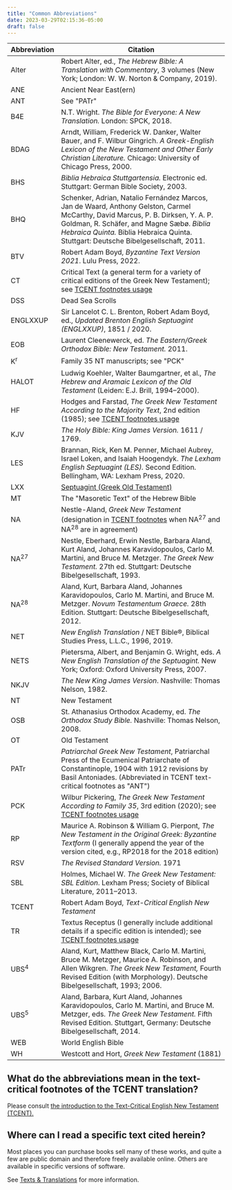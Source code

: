 ```yaml
---
title: "Common Abbreviations"
date: 2023-03-29T02:15:36-05:00
draft: false
---
```


| Abbreviation | Citation |
| ------------ | -------- |
| Alter | Robert Alter, ed., *The Hebrew Bible: A Translation with Commentary*, 3 volumes (New York; London: W. W. Norton & Company, 2019). |
| ANE | Ancient Near East(ern) |
| ANT | See "PATr" |
| B4E | N.T. Wright. *The Bible for Everyone: A New Translation.* London: SPCK, 2018. |
| BDAG | Arndt, William, Frederick W. Danker, Walter Bauer, and F. Wilbur Gingrich. *A Greek-English Lexicon of the New Testament and Other Early Christian Literature.* Chicago: University of Chicago Press, 2000. |
| BHS | *Biblia Hebraica Stuttgartensia.* Electronic ed. Stuttgart: German Bible Society, 2003. |
| BHQ | Schenker, Adrian, Natalio Fernández Marcos, Jan de Waard, Anthony Gelston, Carmel McCarthy, David Marcus, P. B. Dirksen, Y. A. P. Goldman, R. Schäfer, and Magne Sæbø. *Biblia Hebraica Quinta.* Biblia Hebraica Quinta. Stuttgart: Deutsche Bibelgesellschaft, 2011. |
| BTV | Robert Adam Boyd, *Byzantine Text Version 2021*. Lulu Press, 2022. |
| CT | Critical Text (a general term for a variety of critical editions of the Greek New Testament); see [TCENT footnotes usage](#what-do-the-abbreviations-mean-in-the-text-critical-footnotes-of-the-tcent-translation) |
| DSS | Dead Sea Scrolls |
| ENGLXXUP | Sir Lancelot C. L. Brenton, Robert Adam Boyd, ed., *Updated Brenton English Septuagint (ENGLXXUP)*, 1851 / 2020. |
| EOB | Laurent Cleenewerck, ed. *The Eastern/Greek Orthodox Bible: New Testament.* 2011. |
| K<sup>r</sup> | Family 35 NT manuscripts; see "PCK" |
| HALOT | Ludwig Koehler, Walter Baumgartner, et al., *The Hebrew and Aramaic Lexicon of the Old Testament* (Leiden: E.J. Brill, 1994–2000). |
| HF | Hodges and Farstad, *The Greek New Testament According to the Majority Text*, 2nd edition (1985); see [TCENT footnotes usage](#what-do-the-abbreviations-mean-in-the-text-critical-footnotes-of-the-tcent-translation) |
| KJV | *The Holy Bible: King James Version.* 1611 / 1769. |
| LES | Brannan, Rick, Ken M. Penner, Michael Aubrey, Israel Loken, and Isaiah Hoogendyk. *The Lexham English Septuagint (LES).* Second Edition. Bellingham, WA: Lexham Press, 2020. |
| LXX | [Septuagint (Greek Old Testament)](/ot/#what-is-the-septuagint-lxx) |
| MT | The "Masoretic Text" of the Hebrew Bible |
| NA | 	Nestle-Aland, *Greek New Testament* (designation in [TCENT footnotes](#what-do-the-abbreviations-mean-in-the-text-critical-footnotes-of-the-tcent-translation) when NA<sup>27</sup> and NA<sup>28</sup> are in agreement) |
| NA<sup>27</sup> | Nestle, Eberhard, Erwin Nestle, Barbara Aland, Kurt Aland, Johannes Karavidopoulos, Carlo M. Martini, and Bruce M. Metzger. *The Greek New Testament.* 27th ed. Stuttgart: Deutsche Bibelgesellschaft, 1993. |
| NA<sup>28</sup> | Aland, Kurt, Barbara Aland, Johannes Karavidopoulos, Carlo M. Martini, and Bruce M. Metzger. *Novum Testamentum Graece.* 28th Edition. Stuttgart: Deutsche Bibelgesellschaft, 2012. |
| NET | *New English Translation* / NET Bible&reg;, Biblical Studies Press, L.L.C., 1996, 2019. |
| NETS | Pietersma, Albert, and Benjamin G. Wright, eds. *A New English Translation of the Septuagint.* New York; Oxford: Oxford University Press, 2007. |
| NKJV | *The New King James Version*. Nashville: Thomas Nelson, 1982. |
| NT | New Testament |
| OSB | St. Athanasius Orthodox Academy, ed. *The Orthodox Study Bible.* Nashville: Thomas Nelson, 2008. |
| OT | Old Testament |
| PATr | *Patriarchal Greek New Testament*, Patriarchal Press of the Ecumenical Patriarchate of Constantinople, 1904 with 1912 revisions by Basil Antoniades. (Abbreviated in TCENT text-critical footnotes as "ANT") |
| PCK | Wilbur Pickering, *The Greek New Testament According to Family 35*, 3rd edition (2020); see [TCENT footnotes usage](#what-do-the-abbreviations-mean-in-the-text-critical-footnotes-of-the-tcent-translation) |
| RP | Maurice A. Robinson & William G. Pierpont, *The New Testament in the Original Greek: Byzantine Textform* (I generally append the year of the version cited, e.g., RP2018 for the 2018 edition) |
| RSV | *The Revised Standard Version.* 1971 |
| SBL | Holmes, Michael W. *The Greek New Testament: SBL Edition*. Lexham Press; Society of Biblical Literature, 2011–2013. |
| TCENT | Robert Adam Boyd, *Text-Critical English New Testament* |
| TR | Textus Receptus (I generally include additional details if a specific edition is intended); see [TCENT footnotes usage](#what-do-the-abbreviations-mean-in-the-text-critical-footnotes-of-the-tcent-translation) |
| UBS<sup>4</sup> | Aland, Kurt, Matthew Black, Carlo M. Martini, Bruce M. Metzger, Maurice A. Robinson, and Allen Wikgren. *The Greek New Testament,* Fourth Revised Edition (with Morphology). Deutsche Bibelgesellschaft, 1993; 2006. |
| UBS<sup>5</sup> | Aland, Barbara, Kurt Aland, Johannes Karavidopoulos, Carlo M. Martini, and Bruce M. Metzger, eds. *The Greek New Testament.* Fifth Revised Edition. Stuttgart, Germany: Deutsche Bibelgesellschaft, 2014. |
| WEB | World English Bible |
| WH | Westcott and Hort, *Greek New Testament* (1881) |


## What do the abbreviations mean in the text-critical footnotes of the TCENT translation?

Please consult [the introduction to the Text-Critical English New Testament (TCENT).](https://ebible.org/engtcent/INT01.htm)

## Where can I read a specific text cited herein?

Most places you can purchase books sell many of these works, and quite a few are public domain and therefore freely available online. Others are available in specific versions of software.

See [Texts & Translations](/welcome/texts) for more information.
